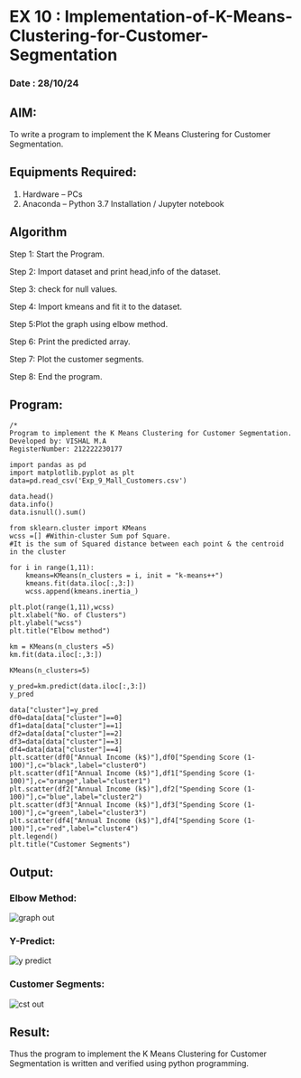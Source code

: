 # EX 10 :  Implementation-of-K-Means-Clustering-for-Customer-Segmentation
### Date : 28/10/24
## AIM:
To write a program to implement the K Means Clustering for Customer Segmentation.

## Equipments Required:
1. Hardware – PCs
2. Anaconda – Python 3.7 Installation / Jupyter notebook

## Algorithm

Step 1: Start the Program.

Step 2: Import dataset and print head,info of the dataset.

Step 3: check for null values.

Step 4: Import kmeans and fit it to the dataset.

Step 5:Plot the graph using elbow method.

Step 6: Print the predicted array.

Step 7: Plot the customer segments.

Step 8: End the program.
## Program:
```
/*
Program to implement the K Means Clustering for Customer Segmentation.
Developed by: VISHAL M.A
RegisterNumber: 212222230177

import pandas as pd
import matplotlib.pyplot as plt
data=pd.read_csv('Exp_9_Mall_Customers.csv')

data.head()
data.info()
data.isnull().sum()

from sklearn.cluster import KMeans
wcss =[] #Within-cluster Sum pof Square.
#It is the sum of Squared distance between each point & the centroid in the cluster

for i in range(1,11):
    kmeans=KMeans(n_clusters = i, init = "k-means++")
    kmeans.fit(data.iloc[:,3:])
    wcss.append(kmeans.inertia_)

plt.plot(range(1,11),wcss)
plt.xlabel("No. of Clusters")
plt.ylabel("wcss")
plt.title("Elbow method")

km = KMeans(n_clusters =5)
km.fit(data.iloc[:,3:])

KMeans(n_clusters=5)

y_pred=km.predict(data.iloc[:,3:])
y_pred

data["cluster"]=y_pred
df0=data[data["cluster"]==0]
df1=data[data["cluster"]==1]
df2=data[data["cluster"]==2]
df3=data[data["cluster"]==3]
df4=data[data["cluster"]==4]
plt.scatter(df0["Annual Income (k$)"],df0["Spending Score (1-100)"],c="black",label="cluster0")
plt.scatter(df1["Annual Income (k$)"],df1["Spending Score (1-100)"],c="orange",label="cluster1")
plt.scatter(df2["Annual Income (k$)"],df2["Spending Score (1-100)"],c="blue",label="cluster2")
plt.scatter(df3["Annual Income (k$)"],df3["Spending Score (1-100)"],c="green",label="cluster3")
plt.scatter(df4["Annual Income (k$)"],df4["Spending Score (1-100)"],c="red",label="cluster4")
plt.legend()
plt.title("Customer Segments")
```

## Output:
### Elbow Method:
![graph out](https://github.com/user-attachments/assets/e2152372-e655-4805-81a9-67ac80481b58)


### Y-Predict:
![y predict](https://github.com/user-attachments/assets/b16d4088-ece6-42b8-842d-f4bb64329022)


### Customer Segments:
![cst out](https://github.com/user-attachments/assets/68d2e1c7-064c-49a7-947e-32b6fce58668)


## Result:
Thus the program to implement the K Means Clustering for Customer Segmentation is written and verified using python programming.
